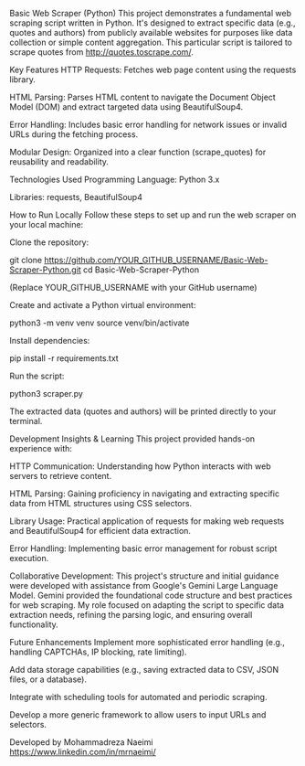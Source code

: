 Basic Web Scraper (Python)
This project demonstrates a fundamental web scraping script written in Python. It's designed to extract specific data (e.g., quotes and authors) from publicly available websites for purposes like data collection or simple content aggregation. This particular script is tailored to scrape quotes from http://quotes.toscrape.com/.

Key Features
HTTP Requests: Fetches web page content using the requests library.

HTML Parsing: Parses HTML content to navigate the Document Object Model (DOM) and extract targeted data using BeautifulSoup4.

Error Handling: Includes basic error handling for network issues or invalid URLs during the fetching process.

Modular Design: Organized into a clear function (scrape_quotes) for reusability and readability.

Technologies Used
Programming Language: Python 3.x

Libraries: requests, BeautifulSoup4

How to Run Locally
Follow these steps to set up and run the web scraper on your local machine:

Clone the repository:

git clone https://github.com/YOUR_GITHUB_USERNAME/Basic-Web-Scraper-Python.git
cd Basic-Web-Scraper-Python

(Replace YOUR_GITHUB_USERNAME with your GitHub username)

Create and activate a Python virtual environment:

python3 -m venv venv
source venv/bin/activate

Install dependencies:

pip install -r requirements.txt

Run the script:

python3 scraper.py

The extracted data (quotes and authors) will be printed directly to your terminal.

Development Insights & Learning
This project provided hands-on experience with:

HTTP Communication: Understanding how Python interacts with web servers to retrieve content.

HTML Parsing: Gaining proficiency in navigating and extracting specific data from HTML structures using CSS selectors.

Library Usage: Practical application of requests for making web requests and BeautifulSoup4 for efficient data extraction.

Error Handling: Implementing basic error management for robust script execution.

Collaborative Development: This project's structure and initial guidance were developed with assistance from Google's Gemini Large Language Model. Gemini provided the foundational code structure and best practices for web scraping. My role focused on adapting the script to specific data extraction needs, refining the parsing logic, and ensuring overall functionality.

Future Enhancements
Implement more sophisticated error handling (e.g., handling CAPTCHAs, IP blocking, rate limiting).

Add data storage capabilities (e.g., saving extracted data to CSV, JSON files, or a database).

Integrate with scheduling tools for automated and periodic scraping.

Develop a more generic framework to allow users to input URLs and selectors.

Developed by Mohammadreza Naeimi
 https://www.linkedin.com/in/mrnaeimi/
 
